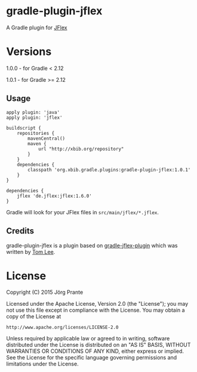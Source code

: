 # gradle-plugin-jflex

A Gradle plugin for [JFlex](http://jflex.de)

# Versions

1.0.0 - for Gradle < 2.12

1.0.1 - for Gradle >= 2.12

## Usage

    apply plugin: 'java'
    apply plugin: 'jflex'

    buildscript {
        repositories {
            mavenCentral()
            maven {
                url "http://xbib.org/repository"
            }
        }
        dependencies {
            classpath 'org.xbib.gradle.plugins:gradle-plugin-jflex:1.0.1'
        }
    }

    dependencies {
        jflex 'de.jflex:jflex:1.6.0'
    }

Gradle will look for your JFlex files in `src/main/jflex/*.jflex`.

## Credits

gradle-plugin-jflex is a plugin based on
[gradle-jflex-plugin](https://github.com/thomaslee/gradle-jflex-plugin)
which was written by [Tom Lee](http://tomlee.co).

# License

Copyright (C) 2015 Jörg Prante

Licensed under the Apache License, Version 2.0 (the "License");
you may not use this file except in compliance with the License.
You may obtain a copy of the License at

    http://www.apache.org/licenses/LICENSE-2.0

Unless required by applicable law or agreed to in writing, software
distributed under the License is distributed on an "AS IS" BASIS,
WITHOUT WARRANTIES OR CONDITIONS OF ANY KIND, either express or implied.
See the License for the specific language governing permissions and
limitations under the License.

